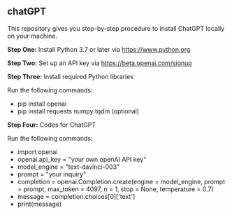 ## chatGPT

This repository gives you step-by-step procedure to install ChatGPT locally on your machine. 

**Step One:** Install Python 3.7 or later via https://www.python.org

**Step Two:** Set up an API key via https://beta.openai.com/signup

**Step Three:** Install required Python libraries

Run the following commands: 

- pip install openai
- pip install requests numpy tqdm (optional)

**Step Four:** Codes for ChatGPT

Run the following commands:

- import openai
- openai.api_key = "your own openAI API key"
- model_engine = "text-davinci-003"
- prompt = "your inquiry"
- completion = openai.Completion.create(engine = model_engine, prompt = prompt, max_token = 4097, n = 1, stop = None, temperature = 0.7)
- message = completion.choices[0]['text']
- print(message)



